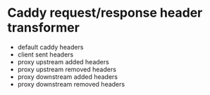 

# Caddy request/response header transformer

- default caddy headers
- client sent headers
- proxy upstream added headers
- proxy upstream removed headers
- proxy downstream added headers
- proxy downstream removed headers
